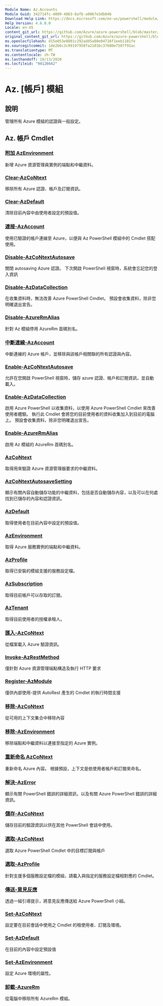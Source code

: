 ```yaml
---
Module Name: Az.Accounts
Module Guid: 342714fc-4009-4863-8afb-a9067e3db04b
Download Help Link: https://docs.microsoft.com/en-us/powershell/module/az.accounts
Help Version: 4.6.0.0
Locale: en-US
content_git_url: https://github.com/Azure/azure-powershell/blob/master/src/Accounts/Accounts/help/Az.Accounts.md
original_content_git_url: https://github.com/Azure/azure-powershell/blob/master/src/Accounts/Accounts/help/Az.Accounts.md
ms.openlocfilehash: d15e053e8801c292add5a80e04726f1eeb1181fe
ms.sourcegitcommit: 1de2b6c3c99197958fa2101bc37680e7507f91ac
ms.translationtype: MT
ms.contentlocale: zh-TW
ms.lasthandoff: 10/13/2020
ms.locfileid: "94126642"
---
```

# Az. [帳戶] 模組
## 說明
管理所有 Azure 模組的認證與一般設定。

## Az. 帳戶 Cmdlet
### [附加 AzEnvironment](Add-AzEnvironment.md)
新增 Azure 資源管理員實例的端點和中繼資料。

### [Clear-AzCoNtext](Clear-AzContext.md)
移除所有 Azure 認證、帳戶及訂閱資訊。

### [Clear-AzDefault](Clear-AzDefault.md)
清除目前內容中由使用者設定的預設值。

### [連接-AzAccount](Connect-AzAccount.md)
使用已驗證的帳戶連線至 Azure，以便與 Az PowerShell 模組中的 Cmdlet 搭配使用。

### [Disable-AzCoNtextAutosave](Disable-AzContextAutosave.md)
關閉 autosaving Azure 認證。  下次開啟 PowerShell 視窗時，系統會忘記您的登入資訊

### [Disable-AzDataCollection](Disable-AzDataCollection.md)
在收集資料時，無法改善 Azure PowerShell Cmdlet。 預設會收集資料，除非您明確退出宣告。

### [Disable-AzureRmAlias](Disable-AzureRmAlias.md)
針對 Az 模組停用 AzureRm 首碼別名。

### [中斷連線-AzAccount](Disconnect-AzAccount.md)
中斷連線的 Azure 帳戶，並移除與該帳戶相關聯的所有認證與內容。

### [Enable-AzCoNtextAutosave](Enable-AzContextAutosave.md)
允許在您開啟 PowerShell 視窗時，儲存 azure 認證、帳戶和訂閱資訊，並自動載入。 

### [Enable-AzDataCollection](Enable-AzDataCollection.md)
啟用 Azure PowerShell 以收集資料，以使用 Azure PowerShell Cmdlet 來改善使用者體驗。 執行此 Cmdlet 會將您的目前使用者的資料收集加入到目前的電腦上。 預設會收集資料，除非您明確退出宣告。

### [Enable-AzureRmAlias](Enable-AzureRmAlias.md)
啟用 Az 模組的 AzureRm 首碼別名。

### [AzCoNtext](Get-AzContext.md)
取得用來驗證 Azure 資源管理器要求的中繼資料。

### [AzCoNtextAutosaveSetting](Get-AzContextAutosaveSetting.md)
顯示有關內容自動儲存功能的中繼資料，包括是否自動儲存內容，以及可以在何處找到已儲存的內容和認證資訊。

### [AzDefault](Get-AzDefault.md)
取得使用者在目前內容中設定的預設值。

### [AzEnvironment](Get-AzEnvironment.md)
取得 Azure 服務實例的端點和中繼資料。

### [AzProfile](Get-AzProfile.md)
取得已安裝的模組支援的服務設定檔。

### [AzSubscription](Get-AzSubscription.md)
取得目前帳戶可以存取的訂閱。

### [AzTenant](Get-AzTenant.md)
取得目前使用者的授權承租人。

### [匯入-AzCoNtext](Import-AzContext.md)
從檔案載入 Azure 驗證資訊。

### [Invoke-AzRestMethod](Invoke-AzRestMethod.md)
僅針對 Azure 資源管理端點構造及執行 HTTP 要求

### [Register-AzModule](Register-AzModule.md)
僅供內部使用-提供 AutoRest 產生的 Cmdlet 的執行時間支援

### [移除-AzCoNtext](Remove-AzContext.md)
從可用的上下文集合中移除內容

### [移除-AzEnvironment](Remove-AzEnvironment.md)
移除端點和中繼資料以連接至指定的 Azure 實例。

### [重新命名 AzCoNtext](Rename-AzContext.md)
重新命名 Azure 內容。  根據預設，上下文是依使用者帳戶和訂閱來命名。

### [解決-AzError](Resolve-AzError.md)
顯示有關 PowerShell 錯誤的詳細資訊，以及有關 Azure PowerShell 錯誤的詳細資訊。

### [儲存-AzCoNtext](Save-AzContext.md)
儲存目前的驗證資訊以供在其他 PowerShell 會話中使用。

### [選取-AzCoNtext](Select-AzContext.md)
選取 Azure PowerShell Cmdlet 中的目標訂閱與帳戶

### [選取-AzProfile](Select-AzProfile.md)
針對支援多個服務設定檔的模組，請載入與指定的服務設定檔相對應的 Cmdlet。

### [傳送-意見反應](Send-Feedback.md)
透過一組引導提示，將意見反應傳送給 Azure PowerShell 小組。

### [Set-AzCoNtext](Set-AzContext.md)
設定要在目前會話中使用之 Cmdlet 的租使用者、訂閱及環境。

### [Set-AzDefault](Set-AzDefault.md)
在目前的內容中設定預設值

### [Set-AzEnvironment](Set-AzEnvironment.md)
設定 Azure 環境的屬性。

### [卸載-AzureRm](Uninstall-AzureRm.md)
從電腦中移除所有 AzureRm 模組。

